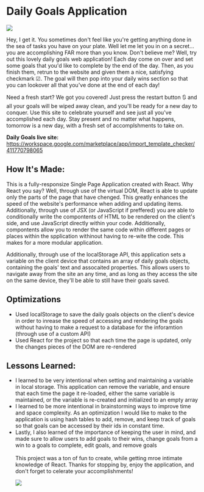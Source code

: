 # Daily Goals Application

![](https://media.giphy.com/media/jO2VAnKyAtgcSWxxVf/giphy.gif)

Hey, I get it. You sometimes don't feel like you're getting anything done in the sea of tasks you have on your plate. Well let me let you in on a secret... you are accomplishing FAR more than you know. Don't believe me? Well, try out this lovely daily goals web application! Each day come on over and set some goals that you'd like to complete by the end of the day. Then, as you finish them, retrun to the website and given them a nice, satisfying checkmark ☑. The goal will then pop into your daily wins section so that you can lookover all that you've done at the end of each day!

Need a fresh start? We got you covered! Just press the restart button 🔃 and all your goals will be wiped away clean, and you'll be ready for a new day to conquer. Use this site to celebrate yourself and see just all you've accomplished each day. Stay present and no matter what happens, tomorrow is a new day, with a fresh set of accomplshments to take on.

**Daily Goals live site:** https://workspace.google.com/marketplace/app/import_template_checker/411770798065</br>

## How It's Made:
This is a fully-responsize Single Page Application created with React. Why React you say? Well, through use of the virtual DOM, React is able to update only the parts of the page that have chenged. This greatly enhances the speed of the website's performance when adding and updating items. Additionally, through use of JSX (or JavaScript if preffered) you are able to conditionally write the compontents of HTML to be rendered on the client's side, and use JavaScript directly within your code. Additionally, compontents allow you to render the same code within different pages or places within the spplication withinout having to re-wite the code. This makes for a more modular application. 

Additionally, through use of the localStorage API, this application sets a variable on the client device that contains an array of daily goals objects, containing the goals' text and assocaited properties. This allows users to navigate away from the site an any time, and as long as they access the site on the same device, they'll be able to still have their goals saved.

## Optimizations
<ul>
  <li>Used localStorage to save the daily goals objects on the client's device in order to inrease the speed of accessing and rendering the goals without having to make a request to a database for the inforamtion (through use of a custom API) </li>
  <li>Used React for the project so that each time the page is updated, only the changes pieces of the DOM are re-rendered</li>
</ul>


## Lessons Learned:
<ul>
  <li>I learned to be very intentional when setting and maintaining a variable in local storage. This application can remove the variable, and ensure that each time the page it re-loaded, either the same variable is maintained, or the variable is re-created and initialized to an empty array</li>
  <li>I learned to be more intentional in brainstorming ways to improve time and space complexity. As an optimization I would like to make to the application is using hash tables to add, remove, and keep track of goals so that goals can be accessed by their ids in constant time.</li>
  <li>Lastly, I also learned of the importance of keeping the user in mind, and made sure to allow users to add goals to their wins, change goals from a win to a goals to complete, edit goals, and remove goals</li>
  </br>
  This project was a ton of fun to create, while getting mroe intimate knowledge of React. Thanks for stopping by, enjoy the application, and don't forget to celerate your accomplishments!

  ![](https://media.giphy.com/media/UUyxgSQXI6mzbC8Lsw/giphy-downsized-large.gif)
    

